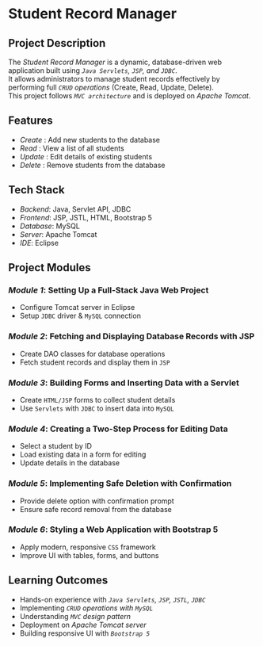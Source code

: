 #  Student Record Manager

##  Project Description
The *Student Record Manager* is a dynamic, database-driven web application built using *```Java Servlets```, ```JSP```, and ```JDBC```*.  
It allows administrators to manage student records effectively by performing full *```CRUD``` operations* (Create, Read, Update, Delete).  
This project follows *```MVC architecture```* and is deployed on *Apache Tomcat*.

##  Features
- *Create*  : Add new students to the database  
- *Read*  : View a list of all students  
- *Update*  : Edit details of existing students  
- *Delete*  : Remove students from the database  

##  Tech Stack
- *Backend*: Java, Servlet API, JDBC  
- *Frontend*: JSP, JSTL, HTML, Bootstrap 5  
- *Database*: MySQL  
- *Server*: Apache Tomcat  
- *IDE*: Eclipse  

##  Project Modules
### *Module 1*: Setting Up a Full-Stack Java Web Project  
- Configure Tomcat server in Eclipse  
- Setup ```JDBC``` driver & ```MySQL``` connection  

### *Module 2*: Fetching and Displaying Database Records with JSP  
- Create DAO classes for database operations  
- Fetch student records and display them in ```JSP```  

### *Module 3*: Building Forms and Inserting Data with a Servlet  
- Create ```HTML/JSP``` forms to collect student details  
- Use ```Servlets``` with ```JDBC``` to insert data into ```MySQL```  

### *Module 4*: Creating a Two-Step Process for Editing Data  
- Select a student by ID  
- Load existing data in a form for editing  
- Update details in the database  

### *Module 5*: Implementing Safe Deletion with Confirmation  
- Provide delete option with confirmation prompt  
- Ensure safe record removal from the database  

### *Module 6*: Styling a Web Application with Bootstrap 5  
- Apply modern, responsive ```CSS``` framework  
- Improve UI with tables, forms, and buttons  

##  Learning Outcomes
- Hands-on experience with *```Java Servlets```, ```JSP```, ```JSTL```, ```JDBC```*  
- Implementing *```CRUD``` operations with ```MySQL```*  
- Understanding *```MVC``` design pattern*  
- Deployment on *Apache Tomcat server*  
- Building responsive UI with *```Bootstrap 5```*  
